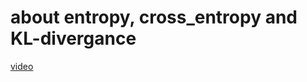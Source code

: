 # about entropy, cross_entropy and KL-divergance
[video](https://www.youtube.com/watch?v=ErfnhcEV1O8)

